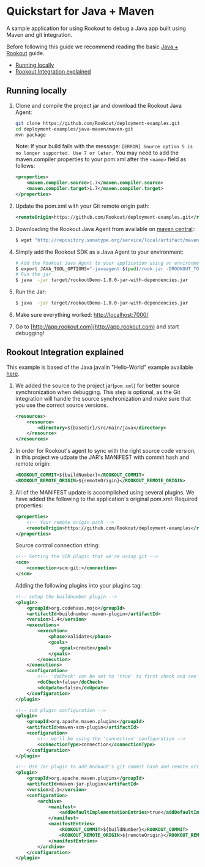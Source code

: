 # Quickstart for Java + Maven 

A sample application for using Rookout to debug a Java app built using Maven and git integration.

Before following this guide we recommend reading the basic [Java + Rookout] guide.

* [Running locally](#running-locally)
* [Rookout Integration explained](#rookout-integration-explained)

## Running locally
1. Clone and compile the project jar and download the Rookout Java Agent:
     ```bash
    git clone https://github.com/Rookout/deployment-examples.git
    cd deployment-examples/java-maven/maven-git
    mvn package
    ```
    Note: If your build fails with the message: `[ERROR] Source option 5 is no longer supported. Use 7 or later.`  You may need to add the maven.compiler properties to your pom.xml after the `<name>` field as follows:

    ```xml
    <properties>
        <maven.compiler.source>1.7</maven.compiler.source>
        <maven.compiler.target>1.7</maven.compiler.target>
    </properties>
    ```
2. Update the pom.xml with your Git remote origin path:
    ```xml
    <remoteOrigin>https://github.com/Rookout/deployment-examples.git</remoteOrigin>
    ```
4. Downloading the Rookout Java Agent from available on [maven central]::
    ```bash
    $ wget "http://repository.sonatype.org/service/local/artifact/maven/redirect?r=central-proxy&g=com.rookout&a=rook&v=LATEST"  -O rook.jar
    ```  
5. Simply add the Rookout SDK as a Java Agent to your environment:
    ```bash
    # Add the Rookout Java Agent to your application using an environment variable
    $ export JAVA_TOOL_OPTIONS="-javaagent:$(pwd)/rook.jar -DROOKOUT_TOKEN=[Your Rookout Token] -DROOKOUT_LABELS=env:dev"
    # Run the jar 
    $ java  -jar target/rookoutDemo-1.0.0-jar-with-dependencies.jar
    ```
6.  Run the Jar:
    ```bash    
    $ java  -jar target/rookoutDemo-1.0.0-jar-with-dependencies.jar
    ```

7. Make sure everything worked: [http://localhost:7000/](http://localhost:7000/hello)

8. Go to [http://app.rookout.com](http://app.rookout.com) and start debugging! 

## Rookout Integration explained

This example is based of the Java javalin "Hello-World" example available [here].

1. We added the source to the project jar(`pom.xml`) for better source synchronization when debugging. This step is optional, as the Git integration will handle the source synchronization and make sure that you use the correct source versions.
    ```xml
    <resources>
        <resource>
            <directory>${basedir}/src/main/java</directory>
        </resource>
    </resources>
 
   ```
2. In order for Rookout's agent to sync with the right source code version, in this project we udpate the JAR's MANIFEST with commit hash and remote origin:
    ```xml
    <ROOKOUT_COMMIT>${buildNumber}</ROOKOUT_COMMIT>    
    <ROOKOUT_REMOTE_ORIGIN>${remoteOrigin}</ROOKOUT_REMOTE_ORIGIN>      
    ```
3. All of the MANIFEST update is accomplished using several plugins. We have added the following to the application's original pom.xml:
    Required properties:    
    ```xml
    <properties>
        <!-- Your remote origin path -->
        <remoteOrigin>https://github.com/Rookout/deployment-examples</remoteOrigin>
    </properties>
    ```
    Source control connection string:
    ```xml
   <!-- Setting the SCM plugin that we're using git -->
    <scm>
        <connection>scm:git:</connection>
    </scm>
    ```
    Adding the following plugins into your plugins tag:
    ```xml
    <!-- setup the buildnumber plugin -->
    <plugin>
        <groupId>org.codehaus.mojo</groupId>
        <artifactId>buildnumber-maven-plugin</artifactId>
        <version>1.4</version>       
        <executions>
            <execution>
                <phase>validate</phase>
                <goals>
                    <goal>create</goal>
                </goals>
            </execution>
        </executions>
        <configuration>
            <!-- 'doCheck' can be set to 'true' to first check and see if you have locally modified files, and will fail if there are any. -->
            <doCheck>false</doCheck>
            <doUpdate>false</doUpdate>
        </configuration>
    </plugin>

    <!-- scm plugin configuration -->
    <plugin>
        <groupId>org.apache.maven.plugins</groupId>
        <artifactId>maven-scm-plugin</artifactId>       
        <configuration>
            <!-- we'll be using the 'connection' configuration -->
            <connectionType>connection</connectionType>
        </configuration>
    </plugin>

    <!-- Use Jar plugin to add Rookout's git commit hash and remote origin -->
    <plugin>
        <groupId>org.apache.maven.plugins</groupId>
        <artifactId>maven-jar-plugin</artifactId>
        <version>2.1</version>
        <configuration>
            <archive>
                <manifest>
                    <addDefaultImplementationEntries>true</addDefaultImplementationEntries>
                </manifest>
                <manifestEntries>                            
                    <ROOKOUT_COMMIT>${buildNumber}</ROOKOUT_COMMIT>    
                    <ROOKOUT_REMOTE_ORIGIN>${remoteOrigin}</ROOKOUT_REMOTE_ORIGIN>                                                        
                </manifestEntries>
            </archive>
        </configuration>
    </plugin>
    ```

[Java + Rookout]: https://docs.rookout.com/docs/sdk-setup.html
[here]: https://github.com/tipsy/javalin/
[maven central]: https://mvnrepository.com/artifact/com.rookout/rook
